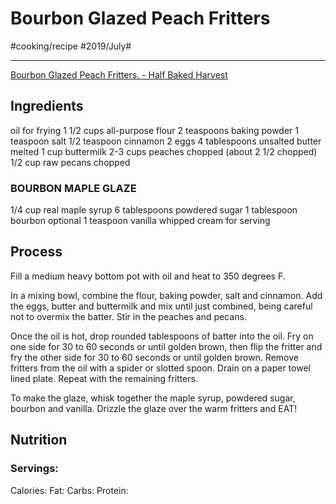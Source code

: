 # Bourbon Glazed Peach Fritters
#cooking/recipe #2019/July#
- - - -
[Bourbon Glazed Peach Fritters. - Half Baked Harvest](https://www.halfbakedharvest.com/bourbon-glazed-peach-fritters/)

## Ingredients
oil for frying
1 1/2 cups all-purpose flour
2 teaspoons baking powder
1 teaspoon salt
1/2 teaspoon cinnamon
2 eggs
4 tablespoons unsalted butter melted
1 cup buttermilk
2-3 cups peaches chopped (about 2 1/2 chopped)
1/2 cup raw pecans chopped

### BOURBON MAPLE GLAZE
1/4 cup real maple syrup
6 tablespoons powdered sugar
1 tablespoon bourbon optional
1 teaspoon vanilla
whipped cream for serving

## Process
Fill a medium heavy bottom pot with oil and heat to 350 degrees F.

In a mixing bowl, combine the flour, baking powder, salt and cinnamon. Add the eggs, butter and buttermilk and mix until just combined, being careful not to overmix the batter. Stir in the peaches and pecans.

Once the oil is hot, drop rounded tablespoons of batter into the oil. Fry on one side for 30 to 60 seconds or until golden brown, then flip the fritter and fry the other side for 30 to 60 seconds or until golden brown. Remove fritters from the oil with a spider or slotted spoon. Drain on a paper towel lined plate. Repeat with the remaining fritters.

To make the glaze, whisk together the maple syrup, powdered sugar, bourbon and vanilla. Drizzle the glaze over the warm fritters and EAT!

## Nutrition
### Servings:
Calories: 
Fat: 
Carbs: 
Protein: 